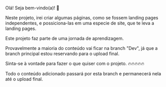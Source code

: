 Olá! Seja bem-vindo(a)! 🥳

Neste projeto, irei criar algumas páginas, como se fossem landing pages independentes, e possiciona-las em uma especie de site, que te leva a landing pages.

Este projeto faz parte de uma jornada de aprendizagem.

Provavelmente a maioria do conteúdo vai ficar na branch "Dev", já que a branch principal estou reservando para o upload final.

Sinta-se à vontade para fazer o que quiser com o projeto. 🔥🔥🔥🔥🔥

Todo o conteúdo adicionado passará por esta branch e permanecerá nela até o upload final.

